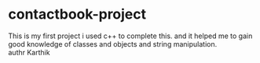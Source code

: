 # contactbook-project
This is my first project i used c++ to complete this. and it helped me to gain good knowledge of classes and objects and string manipulation.
<br>
authr Karthik
